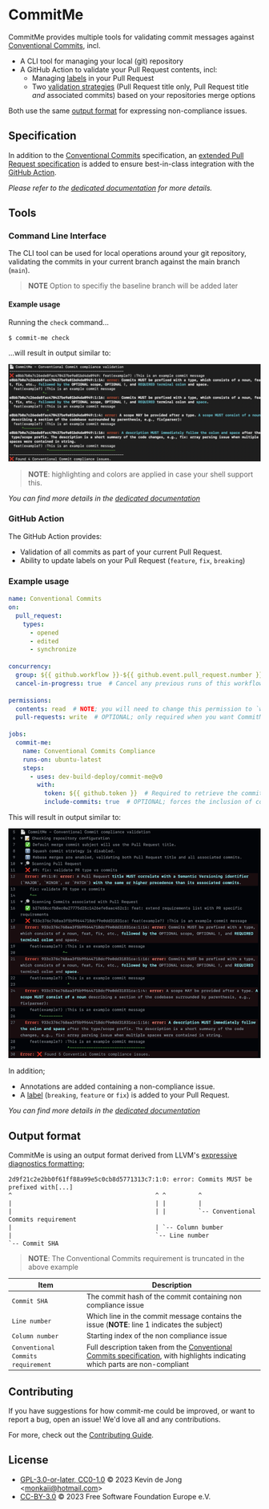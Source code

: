 <!-- 
SPDX-FileCopyrightText: 2023 Kevin de Jong <monkaii@hotmail.com>

SPDX-License-Identifier: GPL-3.0-or-later
-->

# CommitMe

CommitMe provides multiple tools for validating commit messages against [Conventional Commits], incl.

* A CLI tool for managing your local (git) repository
* A GitHub Action to validate your Pull Request contents, incl:
  * Managing [labels](./docs/github-action.md#pull-request-labels) in your Pull Request
  * Two [validation strategies](./docs/github-action.md#validation-strategies) (Pull Request title only, Pull Request title _and_ associated commits) based on your repositories merge options

Both use the same [output format](#output-format) for expressing non-compliance issues.

## Specification

In addition to the [Conventional Commits] specification, an [extended Pull Request specification](./docs/specifications.md#extended-pull-request-specification) is added to ensure best-in-class integration with the [GitHub Action](./docs/github-action.md).

_Please refer to the [dedicated documentation](./docs/specifications.md) for more details._

## Tools

### Command Line Interface

The CLI tool can be used for local operations around your git repository, validating the commits in your current branch against the main branch (`main`).

> **NOTE** Option to specifiy the baseline branch will be added later

#### Example usage

Running the `check` command...
```
$ commit-me check
```

...will result in output similar to:

![Example](./docs/images/cli_example.png)

> **NOTE**: highlighting and colors are applied in case your shell support this.

_You can find more details in the [dedicated documentation](./docs/cli.md)_

### GitHub Action

The GitHub Action provides:

* Validation of all commits as part of your current Pull Request.
* Ability to update labels on your Pull Request (`feature`, `fix`, `breaking`)

### Example usage

```yaml
name: Conventional Commits
on:
  pull_request:
    types:
      - opened
      - edited
      - synchronize

concurrency:
  group: ${{ github.workflow }}-${{ github.event.pull_request.number }}  # Ensure that only one instance of this workflow is running per Pull Request
  cancel-in-progress: true  # Cancel any previous runs of this workflow

permissions:
  contents: read  # NOTE; you will need to change this permission to `write` in case you do not provide the `include-commits` input parameter.
  pull-requests: write  # OPTIONAL; only required when you want CommitMe to update labels in your Pull Request, set `update-labels` to `false` if you do not require this feature.

jobs:
  commit-me:
    name: Conventional Commits Compliance
    runs-on: ubuntu-latest
    steps:
      - uses: dev-build-deploy/commit-me@v0
        with:
          token: ${{ github.token }}  # Required to retrieve the commits associated with your Pull Request
          include-commits: true  # OPTIONAL; forces the inclusion of commits associated with your Pull Request
```

This will result in output similar to:

![Example](./docs/images/action-example.png)

In addition;
* Annotations are added containing a non-compliance issue.
* A [label](./docs/github-action.md#pull-request-labels) (`breaking`, `feature` or `fix`) is added to your Pull Request.

_You can find more details in the [dedicated documentation](./docs/github-action.md)_

## Output format

CommitMe is using an output format derived from LLVM's [expressive diagnostics formatting](https://clang.llvm.org/docs/ClangFormatStyleOptions.html#expressive-diagnostic-formatting);

```
2d9f21c2e2bb0f61ff88a99e5c0cb8d5771313c7:1:0: error: Commits MUST be prefixed with[...]
^                                        ^ ^         ^
|                                        | |         |
|                                        | |         `-- Conventional Commits requirement
|                                        | `-- Column bumber
|                                        `-- Line number
`-- Commit SHA                                   
```

> **NOTE**: The Conventional Commits requirement is truncated in the above example

| Item | Description |
| --- | --- |
| `Commit SHA` | The commit hash of the commit containing non compliance issue |
| `Line number` | Which line in the commit message contains the issue (**NOTE**: line 1 indicates the subject) |
| `Column number` | Starting index of the non compliance issue |
| `Conventional Commits requirement` | Full description taken from the [Conventional Commits specification](https://www.conventionalcommits.org/en/v1.0.0/#specification), with highlights indicating which parts are non-compliant |

## Contributing

If you have suggestions for how commit-me could be improved, or want to report a bug, open an issue! We'd love all and any contributions.

For more, check out the [Contributing Guide](CONTRIBUTING.md).

## License

- [GPL-3.0-or-later, CC0-1.0](LICENSE) © 2023 Kevin de Jong \<monkaii@hotmail.com\>
- [CC-BY-3.0](LICENSE) © 2023 Free Software Foundation Europe e.V.

[Conventional Commits]: https://www.conventionalcommits.org/en/v1.0.0/
